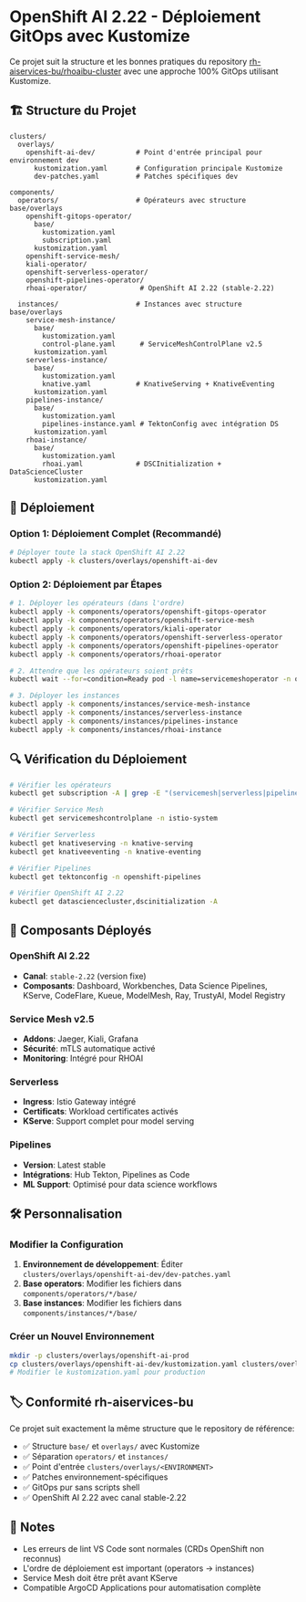 # OpenShift AI 2.22 - Déploiement GitOps avec Kustomize

Ce projet suit la structure et les bonnes pratiques du repository [rh-aiservices-bu/rhoaibu-cluster](https://github.com/rh-aiservices-bu/rhoaibu-cluster) avec une approche 100% GitOps utilisant Kustomize.

## 🏗️ Structure du Projet

```
clusters/
  overlays/
    openshift-ai-dev/          # Point d'entrée principal pour environnement dev
      kustomization.yaml       # Configuration principale Kustomize
      dev-patches.yaml         # Patches spécifiques dev

components/
  operators/                   # Opérateurs avec structure base/overlays
    openshift-gitops-operator/
      base/
        kustomization.yaml
        subscription.yaml
      kustomization.yaml
    openshift-service-mesh/
    kiali-operator/
    openshift-serverless-operator/
    openshift-pipelines-operator/
    rhoai-operator/             # OpenShift AI 2.22 (stable-2.22)
    
  instances/                   # Instances avec structure base/overlays
    service-mesh-instance/
      base/
        kustomization.yaml
        control-plane.yaml      # ServiceMeshControlPlane v2.5
      kustomization.yaml
    serverless-instance/
      base/
        kustomization.yaml
        knative.yaml           # KnativeServing + KnativeEventing
      kustomization.yaml
    pipelines-instance/
      base/
        kustomization.yaml
        pipelines-instance.yaml # TektonConfig avec intégration DS
      kustomization.yaml
    rhoai-instance/
      base/
        kustomization.yaml
        rhoai.yaml             # DSCInitialization + DataScienceCluster
      kustomization.yaml
```

## 🚀 Déploiement

### Option 1: Déploiement Complet (Recommandé)

```bash
# Déployer toute la stack OpenShift AI 2.22
kubectl apply -k clusters/overlays/openshift-ai-dev
```

### Option 2: Déploiement par Étapes

```bash
# 1. Déployer les opérateurs (dans l'ordre)
kubectl apply -k components/operators/openshift-gitops-operator
kubectl apply -k components/operators/openshift-service-mesh  
kubectl apply -k components/operators/kiali-operator
kubectl apply -k components/operators/openshift-serverless-operator
kubectl apply -k components/operators/openshift-pipelines-operator
kubectl apply -k components/operators/rhoai-operator

# 2. Attendre que les opérateurs soient prêts
kubectl wait --for=condition=Ready pod -l name=servicemeshoperator -n openshift-operators --timeout=300s

# 3. Déployer les instances
kubectl apply -k components/instances/service-mesh-instance
kubectl apply -k components/instances/serverless-instance  
kubectl apply -k components/instances/pipelines-instance
kubectl apply -k components/instances/rhoai-instance
```

## 🔍 Vérification du Déploiement

```bash
# Vérifier les opérateurs
kubectl get subscription -A | grep -E "(servicemesh|serverless|pipelines|rhods)"

# Vérifier Service Mesh
kubectl get servicemeshcontrolplane -n istio-system

# Vérifier Serverless  
kubectl get knativeserving -n knative-serving
kubectl get knativeeventing -n knative-eventing

# Vérifier Pipelines
kubectl get tektonconfig -n openshift-pipelines

# Vérifier OpenShift AI 2.22
kubectl get datasciencecluster,dscinitialization -A
```

## 🎯 Composants Déployés

### OpenShift AI 2.22
- **Canal**: `stable-2.22` (version fixe)
- **Composants**: Dashboard, Workbenches, Data Science Pipelines, KServe, CodeFlare, Kueue, ModelMesh, Ray, TrustyAI, Model Registry

### Service Mesh v2.5
- **Addons**: Jaeger, Kiali, Grafana
- **Sécurité**: mTLS automatique activé
- **Monitoring**: Intégré pour RHOAI

### Serverless
- **Ingress**: Istio Gateway intégré
- **Certificats**: Workload certificates activés
- **KServe**: Support complet pour model serving

### Pipelines
- **Version**: Latest stable
- **Intégrations**: Hub Tekton, Pipelines as Code
- **ML Support**: Optimisé pour data science workflows

## 🛠️ Personnalisation

### Modifier la Configuration

1. **Environnement de développement**: Éditer `clusters/overlays/openshift-ai-dev/dev-patches.yaml`
2. **Base operators**: Modifier les fichiers dans `components/operators/*/base/`  
3. **Base instances**: Modifier les fichiers dans `components/instances/*/base/`

### Créer un Nouvel Environnement

```bash
mkdir -p clusters/overlays/openshift-ai-prod
cp clusters/overlays/openshift-ai-dev/kustomization.yaml clusters/overlays/openshift-ai-prod/
# Modifier le kustomization.yaml pour production
```

## 🏷️ Conformité rh-aiservices-bu

Ce projet suit exactement la même structure que le repository de référence:
- ✅ Structure `base/` et `overlays/` avec Kustomize
- ✅ Séparation `operators/` et `instances/`  
- ✅ Point d'entrée `clusters/overlays/<ENVIRONMENT>`
- ✅ Patches environnement-spécifiques
- ✅ GitOps pur sans scripts shell
- ✅ OpenShift AI 2.22 avec canal stable-2.22

## 📝 Notes

- Les erreurs de lint VS Code sont normales (CRDs OpenShift non reconnus)
- L'ordre de déploiement est important (operators → instances)  
- Service Mesh doit être prêt avant KServe
- Compatible ArgoCD Applications pour automatisation complète
